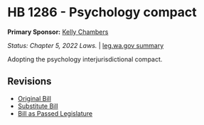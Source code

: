 # HB 1286 - Psychology compact
**Primary Sponsor:** [Kelly Chambers](/person/leg/chambers_ke.md)

*Status: Chapter 5, 2022 Laws.* | [leg.wa.gov summary](https://app.leg.wa.gov/billsummary?BillNumber=1286&Year=2021)

Adopting the psychology interjurisdictional compact.

## Revisions
* [Original Bill](1/)
* [Substitute Bill](S/)
* [Bill as Passed Legislature](S.PL/)